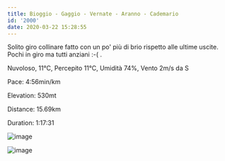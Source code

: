 ```yaml
---
title: Bioggio - Gaggio - Vernate - Aranno - Cademario
id: '2000'
date: 2020-03-22 15:28:55
---
```


Solito giro collinare fatto con un po' più di brio rispetto alle ultime uscite. Pochi in giro ma tutti anziani :-( .

Nuvoloso, 11°C, Percepito 11°C, Umidità 74%, Vento 2m/s da S

Pace: 4:56min/km

Elevation: 530mt

Distance: 15.69km

Duration: 1:17:31

![image](/images/2021/08/IMG_1841.jpg)



 ![image](/images/2021/08/20200322-activity-map.png)